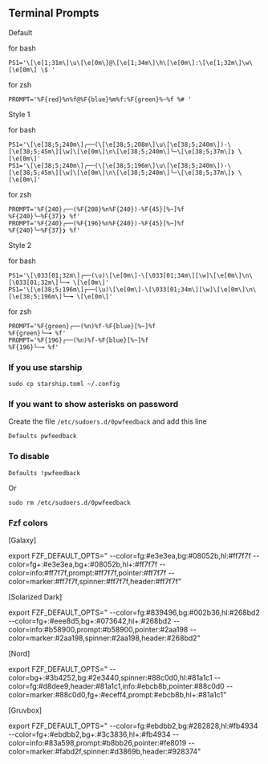 ## Terminal Prompts

Default 

for bash
```
PS1='\[\e[1;31m\]\u\[\e[0m\]@\[\e[1;34m\]\h\[\e[0m\]:\[\e[1;32m\]\w\[\e[0m\] \$ '
```
for zsh

```
PROMPT='%F{red}%n%f@%F{blue}%m%f:%F{green}%~%f %# '
```

Style 1

for bash
```
PS1='\[\e[38;5;240m\]╭──(\[\e[38;5;208m\]\u\[\e[38;5;240m\])-\[\e[38;5;45m\][\w]\[\e[0m\]\n\[\e[38;5;240m\]╰─\[\e[38;5;37m\]❯ \[\e[0m\]'
PS1='\[\e[38;5;240m\]╭──(\[\e[38;5;196m\]\u\[\e[38;5;240m\])-\[\e[38;5;45m\][\w]\[\e[0m\]\n\[\e[38;5;240m\]╰─\[\e[38;5;37m\]❯ \[\e[0m\]'
```
for zsh
```
PROMPT='%F{240}╭──(%F{208}%n%F{240})-%F{45}[%~]%f
%F{240}╰─%F{37}❯ %f'
PROMPT='%F{240}╭──(%F{196}%n%F{240})-%F{45}[%~]%f
%F{240}╰─%F{37}❯ %f'
```

Style 2

for bash
```
PS1='\[\033[01;32m\]┌──(\u)\[\e[0m\]-\[\033[01;34m\][\w]\[\e[0m\]\n\[\033[01;32m\]└─╼ \[\e[0m\]'
PS1='\[\e[38;5;196m\]┌──(\u)\[\e[0m\]-\[\033[01;34m\][\w]\[\e[0m\]\n\[\e[38;5;196m\]└─╼ \[\e[0m\]'
```
for zsh
```
PROMPT='%F{green}┌──(%n)%f-%F{blue}[%~]%f
%F{green}└─╼ %f'
PROMPT='%F{196}┌──(%n)%f-%F{blue}[%~]%f
%F{196}└─╼ %f'
```

### If you use starship 

```
sudo cp starship.toml ~/.config
```

### If you want to show asterisks on password

Create the file `/etc/sudoers.d/0pwfeedback` and add this line 

```
Defaults pwfeedback
```
### To disable 

```
Defaults !pwfeedback
```
Or 
```
sudo rm /etc/sudoers.d/0pwfeedback
```

### Fzf colors


[Galaxy]

export FZF_DEFAULT_OPTS="
  --color=fg:#e3e3ea,bg:#08052b,hl:#ff7f7f
  --color=fg+:#e3e3ea,bg+:#08052b,hl+:#ff7f7f
  --color=info:#ff7f7f,prompt:#ff7f7f,pointer:#ff7f7f
  --color=marker:#ff7f7f,spinner:#ff7f7f,header:#ff7f7f"


[Solarized Dark]

export FZF_DEFAULT_OPTS="
  --color=fg:#839496,bg:#002b36,hl:#268bd2
  --color=fg+:#eee8d5,bg+:#073642,hl+:#268bd2
  --color=info:#b58900,prompt:#b58900,pointer:#2aa198
  --color=marker:#2aa198,spinner:#2aa198,header:#268bd2"

[Nord]

export FZF_DEFAULT_OPTS="
    --color=bg+:#3b4252,bg:#2e3440,spinner:#88c0d0,hl:#81a1c1
    --color=fg:#d8dee9,header:#81a1c1,info:#ebcb8b,pointer:#88c0d0
    --color=marker:#88c0d0,fg+:#eceff4,prompt:#ebcb8b,hl+:#81a1c1"

[Gruvbox]

export FZF_DEFAULT_OPTS="
  --color=fg:#ebdbb2,bg:#282828,hl:#fb4934
  --color=fg+:#ebdbb2,bg+:#3c3836,hl+:#fb4934
  --color=info:#83a598,prompt:#b8bb26,pointer:#fe8019
  --color=marker:#fabd2f,spinner:#d3869b,header:#928374"



